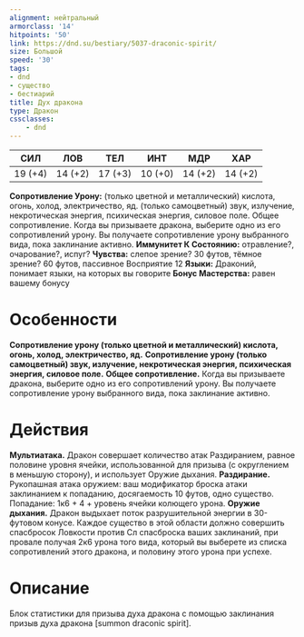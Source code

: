 ```yaml
---
alignment: нейтральный
armorclass: '14'
hitpoints: '50'
link: https://dnd.su/bestiary/5037-draconic-spirit/
size: Большой
speed: '30'
tags:
- dnd
- существо
- бестиарий
title: Дух дракона
type: Дракон
cssclasses:
    - dnd
---
```



| СИЛ | ЛОВ | ТЕЛ | ИНТ | МДР | ХАР |
|---|---|---|---|---|---|
| 19 (+4) | 14 (+2) | 17 (+3) | 10 (+0) | 14 (+2) | 14 (+2) |
**Сопротивление Урону:** (только цветной и металлический) кислота, огонь, холод, электричество, яд.
 (только самоцветный) звук, излучение, некротическая энергия, психическая энергия, силовое поле.
Общее сопротивление. Когда вы призываете дракона, выберите одно из его сопротивлений урону. Вы получаете сопротивление урону выбранного вида, пока заклинание активно.
**Иммунитет К Состоянию:** отравление?, очарование?, испуг?
**Чувства:** слепое зрение? 30 футов, тёмное зрение? 60 футов, пассивное Восприятие 12
**Языки:** Драконий, понимает языки, на которых вы говорите
**Бонус Мастерства:** равен вашему бонусу


# Особенности
**Сопротивление урону (только цветной и металлический) кислота, огонь, холод, электричество, яд.** 
**Сопротивление урону (только самоцветный) звук, излучение, некротическая энергия, психическая энергия, силовое поле.** 
**Общее сопротивление.** Когда вы призываете дракона, выберите одно из его сопротивлений урону. Вы получаете сопротивление урону выбранного вида, пока заклинание активно.


# Действия
**Мультиатака.** Дракон совершает количество атак Раздиранием, равное половине уровня ячейки, использованной для призыва (с округлением в меньшую сторону), и использует Оружие дыхания.
**Раздирание.** Рукопашная атака оружием: ваш модификатор броска атаки заклинанием к попаданию, досягаемость 10 футов, одно существо. Попадание: 1к6 + 4 + уровень ячейки колющего урона.
**Оружие дыхания.** Дракон выдыхает поток разрушительной энергии в 30-футовом конусе. Каждое существо в этой области должно совершить спасбросок Ловкости против Сл спасброска ваших заклинаний, при провале получая 2к6 урона того вида, который вы выберете из списка сопротивлений этого дракона, и половину этого урона при успехе.


# Описание
Блок статистики для призыва духа дракона с помощью заклинания призыв духа дракона [summon draconic spirit].